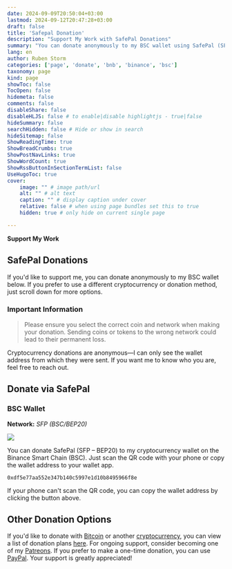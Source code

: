 ```yaml
---
date: 2024-09-09T20:50:04+03:00
lastmod: 2024-09-12T20:47:28+03:00
draft: false
title: 'Safepal Donation'
description: "Support My Work with SafePal Donations"
summary: "You can donate anonymously to my BSC wallet using SafePal (SFP – BEP20). Ensure you select the correct coin and network to avoid losing your funds. Donations are anonymous, but feel free to let me know if you want me to recognize your contribution."
lang: en
author: Ruben Storm
categories: ['page', 'donate', 'bnb', 'binance', 'bsc']
taxonomy: page
kind: page
showToc: false
TocOpen: false
hidemeta: false
comments: false
disableShare: false
disableHLJS: false # to enable|disable highlightjs - true|false
hideSummary: false
searchHidden: false # Hide or show in search
hideSitemap: false
ShowReadingTime: true
ShowBreadCrumbs: true
ShowPostNavLinks: true
ShowWordCount: true
ShowRssButtonInSectionTermList: false
UseHugoToc: true
cover:
    image: "" # image path/url
    alt: "" # alt text
    caption: "" # display caption under cover
    relative: false # when using page bundles set this to true
    hidden: true # only hide on current single page

---
```


**Support My Work**
## SafePal Donations

If you'd like to support me, you can donate anonymously to my BSC wallet below. If you prefer to use a different cryptocurrency or donation method, just scroll down for more options.

### Important Information
> Please ensure you select the correct coin and network when making your donation. Sending coins or tokens to the wrong network could lead to their permanent loss.

Cryptocurrency donations are anonymous—I can only see the wallet address from which they were sent. If you want me to know who you are, feel free to reach out.

## Donate via SafePal
### BSC Wallet
**Network:** *SFP (BSC/BEP20)*

![][defQRimage]

You can donate SafePal (SFP – BEP20) to my cryptocurrency wallet on the Binance Smart Chain (BSC). Just scan the QR code with your phone or copy the wallet address to your wallet app.

```
0xdf5e77aa552e347b140c5997e1d10b8495966f8e
```

If your phone can't scan the QR code, you can copy the wallet address by clicking the button above.

## Other Donation Options

If you'd like to donate with [Bitcoin][defDonateBitcoinLink] or another [cryptocurrency][defDonationLink], you can view a list of donation plans [here][defDonationLink]. For ongoing support, consider becoming one of my [Patreons][defPatreonLink]. If you prefer to make a one-time donation, you can use [PayPal][defPaypalLink]. Your support is greatly appreciated!

[defPatreonLink]: /en/pages/patreon/
[defDonationLink]: /en/donation/
[defDonateBitcoinLink]: /en/donation/bitcoin-donation/
[defPaypalLink]: /en/donation/paypal-donation/
[defQRimage]: /images/donation/donate-qr-sfp.webp

